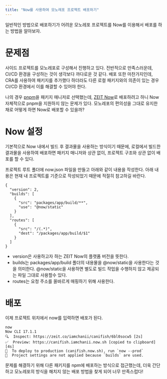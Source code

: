 ```yaml
---
title: "Now를 사용하여 모노레포 프로젝트 배포하기"
---
```


일반적인 방법으로 배포하기가 어려운 모노레포 프로젝트를 Now를 이용해서 배포를 하는 방법을 알아보자.

# 문제점

사이드 프로젝트를 모노레포로 구성해서 진행하고 있다. 전반적으로 만족스러운데, CI/CD 환경을 구성하는 것이 생각보다 까다로운 것 같다. 배포 또한 마찬가지인데, CRA를 사용하여 패키지를 추가했다 하더라도 다른 로컬 패키지와의 의존이 있는 경우 CI/CD 환경에서 이를 해결할 수 있어야 한다.

나의 경우 [pnpm](https://pnpm.js.org/)을 패키지 매니저로 선택했는데, [ZEIT Now](https://zeit.co/home)로 배포하려고 하니 Now 자체적으로 pnpm을 지원하지 않는 문제가 있다. 모노레포의 편의성을 그대로 유지한 채로 어떻게 하면 Now로 배포할 수 있을까?

# Now 설정

기본적으로 Now 내에서 빌드 후 결과물을 사용하는 방식이기 때문에, 로컬에서 빌드한 결과물을 사용하여 배포하면 패키지 매니저와 상관 없이, 프로젝트 구조와 상관 없이 배포를 할 수 있다.

프로젝트 루트 폴더에 now.json 파일을 만들고 아래와 같이 내용을 작성한다. 아래 내용은 현재 내 프로젝트를 기준으로 작성되었기 때문에 적절히 참고하길 바란다.

```
{
  "version": 2,
  "builds": [
    {
      "src": "packages/app/build/**",
      "use": "@now/static"
    }
  ],
  "routes": [
    {
      "src": "/(.*)",
      "dest": "/packages/app/build/$1"
    }
  ]
}
```

- version은 사용하고자 하는 ZEIT Now의 플랫폼 버전을 뜻한다.
- builds는 packages/app/build 폴더의 내용물을 @now/static을 사용한다는 것을 의미한다. @now/static을 사용하면 별도로 빌드 작업을 수행하지 않고 제공되는 파일 그대로 사용할수 있다.
- routes는 요청 주소를 올바르게 매핑하기 위해 사용한다.

# 배포

이제 프로젝트 위치에서 now를 입력하면 배포가 된다.

```
now
Now CLI 17.1.1
🔍  Inspect: https://zeit.co/iamchanii/canifish/6bl0socw5 [2s]
✅  Preview: https://canifish.iamchanii.now.sh [copied to clipboard] [4s]
📝  To deploy to production (canifish.now.sh), run `now --prod`
📝  Project settings are not applied because `builds` are used.
```

문제를 해결하기 위해 다른 패키지를 npm에 배포하는 방식으로 접근했는데, 더욱 간단하고 모노레포의 방식을 해치지 않는 배포 방법을 찾게 되어 너무 만족스럽다!
